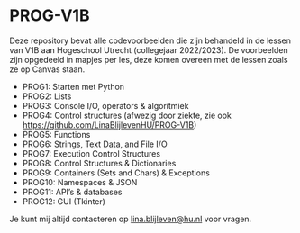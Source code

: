 # PROG-V1B
Deze repository bevat alle codevoorbeelden die zijn behandeld in de lessen van V1B aan Hogeschool Utrecht (collegejaar 2022/2023). De voorbeelden zijn opgedeeld in mapjes per les, deze komen overeen met de lessen zoals ze op Canvas staan.

* PROG1: Starten met Python
* PROG2: Lists
* PROG3: Console I/O, operators & algoritmiek
* PROG4: Control structures (afwezig door ziekte, zie ook https://github.com/LinaBlijlevenHU/PROG-V1B)
* PROG5: Functions
* PROG6: Strings, Text Data, and File I/O
* PROG7: Execution Control Structures
* PROG8: Control Structures & Dictionaries
* PROG9: Containers (Sets and Chars) & Exceptions
* PROG10: Namespaces & JSON
* PROG11: API’s & databases
* PROG12: GUI (Tkinter)

Je kunt mij altijd contacteren op lina.blijleven@hu.nl voor vragen.
